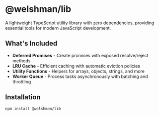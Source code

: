 # @welshman/lib

A lightweight TypeScript utility library with zero dependencies, providing essential tools for modern JavaScript development.

## What's Included

- **Deferred Promises** - Create promises with exposed resolve/reject methods
- **LRU Cache** - Efficient caching with automatic eviction policies
- **Utility Functions** - Helpers for arrays, objects, strings, and more
- **Worker Queue** - Process tasks asynchronously with batching and throttling


## Installation

```bash
npm install @welshman/lib
```
